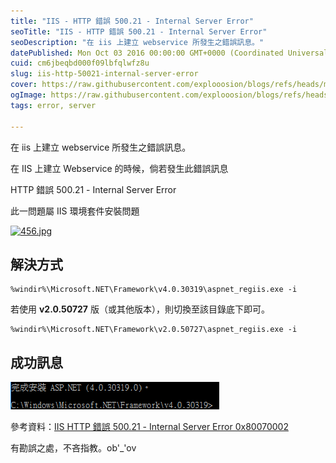 ```yaml
---
title: "IIS - HTTP 錯誤 500.21 - Internal Server Error"
seoTitle: "IIS - HTTP 錯誤 500.21 - Internal Server Error"
seoDescription: "在 iis 上建立 webservice 所發生之錯誤訊息。"
datePublished: Mon Oct 03 2016 00:00:00 GMT+0000 (Coordinated Universal Time)
cuid: cm6jbeqbd000f09lbfqlwfz8u
slug: iis-http-50021-internal-server-error
cover: https://raw.githubusercontent.com/explooosion/blogs/refs/heads/main/docs/images/2016-10-03_IIS%20-%20HTTP%20%E9%8C%AF%E8%AA%A4%20500.21%20-%20Internal%20Server%20Error/banner/456.jpg
ogImage: https://raw.githubusercontent.com/explooosion/blogs/refs/heads/main/docs/images/2016-10-03_IIS%20-%20HTTP%20%E9%8C%AF%E8%AA%A4%20500.21%20-%20Internal%20Server%20Error/banner/456.jpg
tags: error, server

---
```


在 iis 上建立 webservice 所發生之錯誤訊息。

在 IIS 上建立 Webservice 的時候，倘若發生此錯誤訊息

HTTP 錯誤 500.21 - Internal Server Error

此一問題屬 IIS 環境套件安裝問題

[![456.jpg](https://raw.githubusercontent.com/explooosion/blogs/refs/heads/main/docs/images/2016-10-03_IIS%20-%20HTTP%20%E9%8C%AF%E8%AA%A4%20500.21%20-%20Internal%20Server%20Error/456.jpg)](http://1.bp.blogspot.com/-ou3bHQLJNPI/UHYdT1atBzI/AAAAAAAAA3Q/I7IQp14ZOkg/s1600/456.jpg)

解決方式
----

```
%windir%\Microsoft.NET\Framework\v4.0.30319\aspnet_regiis.exe -i
```

若使用 **v2.0.50727** 版（或其他版本），則切換至該目錄底下即可。

```
%windir%\Microsoft.NET\Framework\v2.0.50727\aspnet_regiis.exe -i
```

成功訊息
----

![1475481139_71648.png](https://raw.githubusercontent.com/explooosion/blogs/refs/heads/main/docs/images/2016-10-03_IIS%20-%20HTTP%20%E9%8C%AF%E8%AA%A4%20500.21%20-%20Internal%20Server%20Error/1475481139_71648.png)

參考資料：[IIS HTTP 錯誤 500.21 - Internal Server Error 0x80070002](http://marco.easyusing.com/2012/10/iis-http-50021-internal-server-error.html)

有勘誤之處，不吝指教。ob'\_'ov